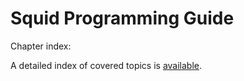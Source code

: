 # Squid Programming Guide

Chapter index:

A detailed index of covered topics is
[available](/ProgrammingGuide/FullIndex#).
